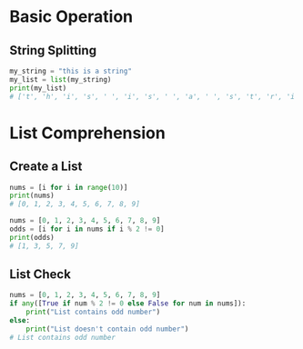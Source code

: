 # Basic Operation

## String Splitting
```python
my_string = "this is a string"
my_list = list(my_string)
print(my_list)
# ['t', 'h', 'i', 's', ' ', 'i', 's', ' ', 'a', ' ', 's', 't', 'r', 'i', 'n', 'g']
```

# List Comprehension

## Create a List
```python
nums = [i for i in range(10)]
print(nums)
# [0, 1, 2, 3, 4, 5, 6, 7, 8, 9]
```
```python
nums = [0, 1, 2, 3, 4, 5, 6, 7, 8, 9]
odds = [i for i in nums if i % 2 != 0]
print(odds)
# [1, 3, 5, 7, 9]
```

## List Check
```python
nums = [0, 1, 2, 3, 4, 5, 6, 7, 8, 9]
if any([True if num % 2 != 0 else False for num in nums]):
    print("List contains odd number")
else:
    print("List doesn't contain odd number")
# List contains odd number
```
